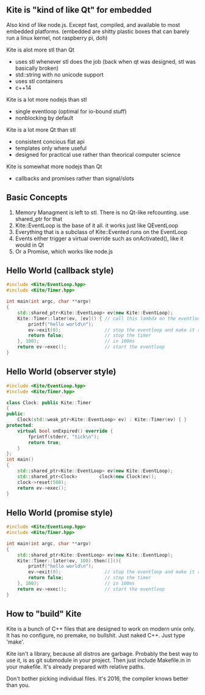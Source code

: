 Kite is "kind of like Qt" for embedded
-------------------------------------

Also kind of like node.js. Except fast, compiled, and available to most embedded platforms.
(embedded are shitty plastic boxes that can barely run a linux kernel, not raspberry pi, doh)

Kite is alot more stl than Qt

- uses stl whenever stl does the job (back when qt was designed, stl was basically broken)
- std::string with no unicode support
- uses stl containers
- c++14

Kite is a lot more nodejs than stl

- single eventloop (optimal for io-bound stuff)
- nonblocking by default

Kite is a lot more Qt than stl

- consistent concious flat api
- templates only where useful
- designed for practical use rather than theorical computer science

Kite is somewhat more nodejs than Qt
- callbacks and promises rather than signal/slots


Basic Concepts
-----------------------------

1. Memory Managment is left to stl. There is no Qt-like refcounting. use shared_ptr for that
2. Kite::EventLoop is the base of it all. it works just like QEventLoop
3. Everything that is a subclass of Kite::Evented runs on the EventLoop
4. Events either trigger a virtual override such as onActivated(), like it would in Qt
5. Or a Promise, which works like node.js


Hello World (callback style)
------------------------------

```C++
#include <Kite/EventLoop.hpp>
#include <Kite/Timer.hpp>

int main(int argc, char **argv)
{
    std::shared_ptr<Kite::EventLoop> ev(new Kite::EventLoop);
    Kite::Timer::later(ev, [ev]() { // call this lambda on the eventloop
        printf("hello world\n");
        ev->exit(0);                // stop the eventloop and make it return 0
        return false;               // stop the timer
    }, 100);                        // in 100ms
    return ev->exec();              // start the eventloop
}
```

Hello  World (observer style)
-------------------------------
```C++
#include <Kite/EventLoop.hpp>
#include <Kite/Timer.hpp>

class Clock: public Kite::Timer
{
public:
    Clock(std::weak_ptr<Kite::EventLoop> ev) : Kite::Timer(ev) { }
protected:
    virtual bool onExpired() override {
        fprintf(stderr, "tick\n");
        return true;
    }
};
int main()
{
    std::shared_ptr<Kite::EventLoop> ev(new Kite::EventLoop);
    std::shared_ptr<Clock>        clock(new Clock(ev));
    clock->reset(500);
    return ev->exec();
}

```


Hello  World (promise style)
-------------------------------
```C++
#include <Kite/EventLoop.hpp>
#include <Kite/Timer.hpp>

int main(int argc, char **argv)
{
    std::shared_ptr<Kite::EventLoop> ev(new Kite::EventLoop);
    Kite::Timer::later(ev, 100).then([](){
        printf("hello world\n");
        ev->exit(0);                // stop the eventloop and make it return 0
        return false;               // stop the timer
    }, 100);                        // in 100ms
    return ev->exec();              // start the eventloop
}
```




How to "build" Kite
------------------------------

Kite is a bunch of C++ files that are designed to work on modern unix only.
It has no configure, no premake, no bullshit. Just naked C++. Just type 'make'.

Kite isn't a library, because all distros are garbage.
Probably the best way to use it, is as git submodule in your project.
Then just include Makefile.in in your makefile. It's already prepared with relative paths.

Don't bother picking individual files. It's 2016, the compiler knows better than you.

